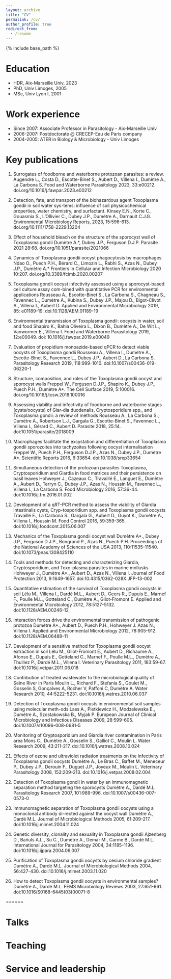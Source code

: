 ```yaml
---
layout: archive
title: "CV"
permalink: /cv/
author_profile: true
redirect_from:
  - /resume
---
```


{% include base_path %}

Education
======
* HDR, Aix-Marseille Univ, 2023
* PhD, Univ Limoges, 2005
* MSc, Univ Lyon I, 2001
  

Work experience
======
* Since 2007: Associate Professor in Parasitology - Aix-Marseille Univ
* 2006-2007: Postdoctorate @ CRECEP-Eau de Paris company
* 2004-2005: ATER in Biology & Microbiology - Univ Limoges

Key publications 
======
1.	Surrogates of foodborne and waterborne protozoan parasites: a review. 
Augendre L., Costa D., Escotte-Binet S., Aubert D., Villena I., Dumètre A., La Carbona S. 
Food and Waterborne Parasitology 2023, 33:e00212. doi.org/10.1016/j.fawpar.2023.e00212

2.	Detection, fate, and transport of the biohazardous agent Toxoplasma gondii in soil water sys-tems: influence of soil physicochemical properties, water chemistry, and surfactant. 
Kinsey E.N., Korte C., Gouasmia S., L’Ollivier C., Dubey J.P., Dumètre A., Darnault C.J.G.
Environmental Microbiology Reports, 2023, 15:596-613. doi.org/10.1111/1758-2229.13204

3.	Effect of household bleach on the structure of the sporocyst wall of Toxoplasma gondii
Dumètre A.*, Dubey J.P., Ferguson D.J.P.
Parasite 2021 28:68. doi.org/10.1051/parasite/2021066

4.	Dynamics of Toxoplasma gondii oocyst phagocytosis by macrophages
Ndao O., Puech P.H., Bérard C., Limozin L., Rabhi S., Azas N., Dubey J.P., Dumètre A.*
Frontiers in Cellular and Infection Microbiology 2020 10:207. doi.org/10.3389/fcimb.2020.00207

5.	Toxoplasma gondii oocyst infectivity assessed using a sporocyst-based cell culture assay com-bined with quantitative PCR for environmental applications
Rousseau A., Escotte-Binet S., La Carbona S., Chagneau S., Favennec L., Dumètre A., Kubina S., Dubey J.P., Majou D., Bigot-Clivot A., Villena I., Aubert D.
Applied and Environmental Microbiology 2019, 85: e01189-19. doi:10.1128/AEM.01189-19 

6.	Environmental transmission of Toxoplasma gondii: oocysts in water, soil and food
Shapiro K., Bahia Oliveira L., Dixon B., Dumètre A., De Wit L., Vanwormer E., Villena I.
Food and Waterborne Parasitology 2019, 12:e00049. doi: 10.1016/j.fawpar.2019.e00049

7.	Evaluation of propidium monoazide-based qPCR to detect viable oocysts of Toxoplasma gondii
Rousseau A., Villena I., Dumètre A., Escotte-Binet S., Favennec L., Dubey J.P., Aubert D., La Carbona S. 
Parasitology Research 2019, 118:999-1010. doi:10.1007/s00436-019-06220-1 

8.	Structure, composition, and roles of the Toxoplasma gondii oocyst and sporocyst walls
Freppel W., Ferguson D.J.P., Shapiro K., Dubey J.P., Puech P.H., Dumètre A*. 
The Cell Surface 2019, 5:100016. doi.org/10.1016/j.tcsw.2018.100016 

9.	Assessing viability and infectivity of foodborne and waterborne stages (cysts/oocysts) of Giar-dia duodenalis, Cryptosporidium spp., and Toxoplasma gondii: a review of methods 
Rousseau A., La Carbona S., Dumètre A., Robertson L.J., Gargala G., Escotte-Binet S., Favennec L., Villena I., Gérard C., Aubert D. 
Parasite 2018, 25:14. doi:10.1051/parasite/2018009 

10.	Macrophages facilitate the excystation and differentiation of Toxoplasma gondii sporozoites into tachyzoites following oocyst internalisation
Freppel W., Puech P.H., Ferguson D.J.P., Azas N., Dubey J.P., Dumètre A*. 
Scientific Reports 2016, 6:33654. doi:10.1038/srep33654 

11.	Simultaneous detection of the protozoan parasites Toxoplasma, Cryptosporidium and Giardia in food matrices and their persistence on basil leaves
Hohweyer J., Cazeaux C., Travaillé E., Languet E., Dumètre A., Aubert D., Terryn C., Dubey J.P., Azas N., Houssin M., Favennec L., Villena I., La Carbona S. 
Food Microbiology 2016, 57:36-44. doi:10.1016/j.fm.2016.01.002

12.	Development of a qRT-PCR method to assess the viability of Giardia intestinalis cysts, Cryp-tosporidium spp. and Toxoplasma gondii oocysts
Travaillé E., La Carbona S., Gargala G., Aubert D., Guyot K., Dumètre A., Villena I., Houssin M.
Food Control 2016, 59:359-365. doi:10.1016/j.foodcont.2015.06.007 

13.	Mechanics of the Toxoplasma gondii oocyst wall
Dumètre A*., Dubey J.P., Ferguson D.J.P., Bongrand P., Azas N., Puech P.H. 
Proceedings of the National Academy of Sciences of the USA 2013, 110:11535-11540. doi:10.1073/pnas.1308425110 

14.	Tools and methods for detecting and characterizing Giardia, Cryptosporidium, and Toxo-plasma parasites in marine mollusks
Hohweyer J., Dumètre A*., Aubert D., Azas N., Villena I. 
Journal of Food Protection 2013, 9:1649-1657. doi:10.4315/0362-028X.JFP-13-002 

15.	Quantitative estimation of the survival of Toxoplasma gondii oocysts in soil
Lélu M., Villena I., Dardé M.L., Aubert D., Geers R., Dupuis E., Marnef F., Poulle M.L., Gotteland C., Dumètre A., Gilot-Fromont E. 
Applied and Environmental Microbiology 2012, 78:5127-5132. doi:10.1128/AEM.00246-12 

16.	Interaction forces drive the environmental transmission of pathogenic protozoa
Dumètre A*., Aubert D., Puech P.H., Hohweyer J. Azas N., Villena I. 
Applied and Environmental Microbiology 2012, 78:905-912. doi:10.1128/AEM.06488-11 

17.	Development of a sensitive method for Toxoplasma gondii oocyst extraction in soil
Lélu M., Gilot-Fromont E., Aubert D., Richaume A., Afonso E., Dupuis E., Gotteland C., Marnef F., Poulle M.L., Dumètre A., Thulliez P., Dardé M.L., Villena I. 
Veterinary Parasitology 2011, 183:59-67. doi:10.1016/j.vetpar.2011.06.018 

18.	Contribution of treated wastewater to the microbiological quality of Seine River in Paris
Moulin L., Richard F., Stefania S., Goulet M., Gosselin S, Gonçalves A, Rocher V, Paffoni C, Dumètre A. 
Water Research 2010, 44:5222-5231. doi:10.1016/j.watres.2010.06.037 

19.	Detection of Toxoplasma gondii oocysts in environmental soil samples using molecular meth-ods
Lass A., Pietkiewicz H., Modzelewska E., Dumètre A., Szostakowska B., Myjak P. 
European Journal of Clinical Microbiology and Infectious Diseases 2009, 28:599-605. doi:10.1007/s10096-008-0681-5 

20.	Monitoring of Cryptosporidium and Giardia river contamination in Paris area
Mons C., Dumètre A., Gosselin S., Galliot C., Moulin L. 
Water Research 2009, 43:211-217. doi:10.1016/j.watres.2008.10.024 

21.	Effects of ozone and ultraviolet radiation treatments on the infectivity of Toxoplasma gondii oocysts
Dumètre A., Le Bras C., Baffet M., Meneceur P., Dubey J.P., Derouin F., Duguet J.P., Joyeux M., Moulin L. 
Veterinary Parasitology 2008, 153:209-213. doi:10.1016/j.vetpar.2008.02.004 

22.	Detection of Toxoplasma gondii in water by an immunomagnetic separation method targeting the sporocysts
Dumètre A., Dardé M.L. 
Parasitology Research 2007, 101:989-996. doi:10.1007/s00436-007-0573-0 

23.	Immunomagnetic separation of Toxoplasma gondii oocysts using a monoclonal antibody di-rected against the oocyst wall
Dumètre A., Dardé M.L. 
Journal of Microbiological Methods 2005, 61:209-217. doi:10.1016/j.mimet.2004.11.024 

24.	Genetic diversity, clonality and sexuality in Toxoplasma gondii
Ajzenberg D., Bañuls A.L., Su C., Dumètre A., Demar M., Carme B., Dardé M.L. 
International Journal for Parasitology 2004, 34:1185-1196. doi:10.1016/j.ijpara.2004.06.007 

25.	Purification of Toxoplasma gondii oocysts by cesium chloride gradient
Dumètre A., Dardé M.L. Journal of Microbiological Methods 2004, 56:427-430. doi:10.1016/j.mimet.2003.11.020 

26.	How to detect Toxoplasma gondii oocysts in environmental samples? 
Dumètre A., Dardé M.L. 
FEMS Microbiology Reviews 2003, 27:651-661. doi:10.1016/S0168-6445(03)00071-8

======
 
  
Talks
======

Teaching
======

  
Service and leadership
======

